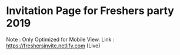 # Invitation Page for Freshers party 2019

Note : Only Optimized for Mobile View.
Link : https://freshersinvite.netlify.com (Live)
